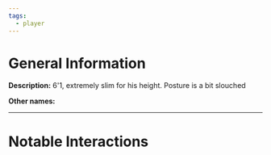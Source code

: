 ```yaml
---
tags:
  - player
---
```

# General Information
**Description:** 6'1, extremely slim for his height. Posture is a bit slouched

**Other names:** 

---

# Notable Interactions

